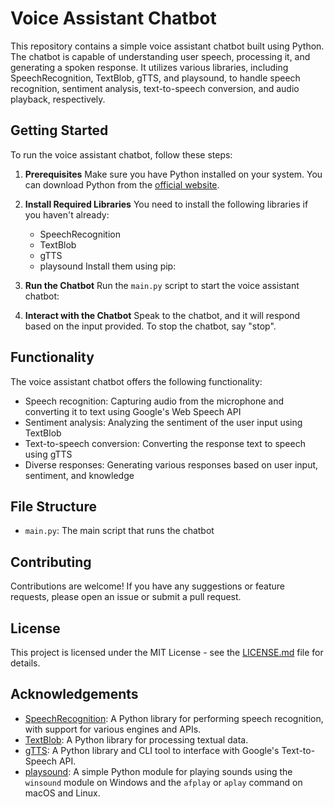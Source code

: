 # Voice Assistant Chatbot

This repository contains a simple voice assistant chatbot built using Python. The chatbot is capable of understanding user speech, processing it, and generating a spoken response. It utilizes various libraries, including SpeechRecognition, TextBlob, gTTS, and playsound, to handle speech recognition, sentiment analysis, text-to-speech conversion, and audio playback, respectively.

## Getting Started

To run the voice assistant chatbot, follow these steps:

1. **Prerequisites**
   Make sure you have Python installed on your system. You can download Python from the [official website](https://www.python.org/downloads/).

2. **Install Required Libraries**
   You need to install the following libraries if you haven't already:
   - SpeechRecognition
   - TextBlob
   - gTTS
   - playsound
   Install them using pip:

3. **Run the Chatbot**
Run the `main.py` script to start the voice assistant chatbot:

4. **Interact with the Chatbot**
Speak to the chatbot, and it will respond based on the input provided. To stop the chatbot, say "stop".

## Functionality

The voice assistant chatbot offers the following functionality:

- Speech recognition: Capturing audio from the microphone and converting it to text using Google's Web Speech API
- Sentiment analysis: Analyzing the sentiment of the user input using TextBlob
- Text-to-speech conversion: Converting the response text to speech using gTTS
- Diverse responses: Generating various responses based on user input, sentiment, and knowledge

## File Structure

- `main.py`: The main script that runs the chatbot

## Contributing

Contributions are welcome! If you have any suggestions or feature requests, please open an issue or submit a pull request.

## License

This project is licensed under the MIT License - see the [LICENSE.md](https://github.com/niladrridas/voice-assistant-chatbot/blob/main/LICENSE) file for details.

## Acknowledgements

- [SpeechRecognition](https://github.com/Uberi/speech_recognition): A Python library for performing speech recognition, with support for various engines and APIs.
- [TextBlob](https://github.com/sloria/TextBlob): A Python library for processing textual data.
- [gTTS](https://github.com/pndurette/gTTS): A Python library and CLI tool to interface with Google's Text-to-Speech API.
- [playsound](https://github.com/TaylorSMarks/playsound): A simple Python module for playing sounds using the `winsound` module on Windows and the `afplay` or `aplay` command on macOS and Linux.
